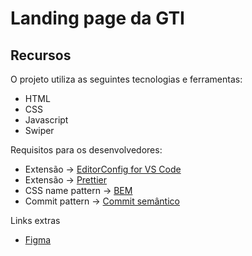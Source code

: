 # Landing page da GTI

## Recursos

O projeto utiliza as seguintes tecnologias e ferramentas:

- HTML
- CSS
- Javascript
- Swiper

Requisitos para os desenvolvedores:

- Extensão -> [EditorConfig for VS Code](https://marketplace.visualstudio.com/items?itemName=EditorConfig.EditorConfig)
- Extensão -> [Prettier](https://marketplace.visualstudio.com/items?itemName=esbenp.prettier-vscode)
- CSS name pattern -> [BEM](https://desenvolvimentoparaweb.com/css/bem/)
- Commit pattern -> [Commit semântico](https://blog.geekhunter.com.br/o-que-e-commit-e-como-usar-commits-semanticos/)

Links extras

- [Figma](https://www.figma.com/design/28xjk9GgRNB1PAivPRzD56/Landing-Page-GTI?m=dev&node-id=4-2)
